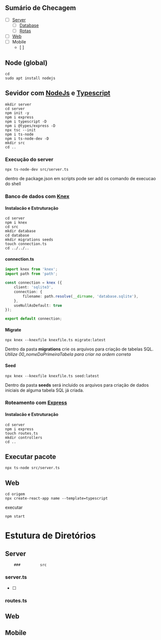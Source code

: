 ## Sumário de Checagem 

- [ ] [Server](#sevidor-com-nodeJs-e-typescript)
  - [ ] [Database](#banco-de-dados-com-knex)
  - [ ] [Rotas](#roteamento-com-express)
- [ ] [Web](#web)
- [ ] Mobile
  - [ ] 



## Node (global)

~~~shell
cd
sudo apt install nodejs
~~~

## Sevidor com [NodeJs](https://nodejs.org/en/docs/) e [Typescript](https://www.typescriptlang.org/)

~~~shell
mkdir server
cd server
npm init -y
npm i express
npm i typescript -D
npm i @types/express -D
npx tsc --init
npm i ts-node
npm i ts-node-dev -D
mkdir src 
cd ..
~~~

### Execução do server

~~~shell
npx ts-node-dev src/server.ts
~~~

dentro de package.json em scripts pode ser add os comando de execucao do shell

### Banco de dados com [Knex](http://knexjs.org/)

#### Instalacão e Estruturação

~~~shell
cd server
npm i knex
cd src
mkdir database
cd database
mkdir migrations seeds
touch connection.ts
cd ../../..
~~~

#### connection.ts

~~~typescript
import knex from 'knex';
import path from 'path';

const connection = knex ({
    client: 'sqlite3',
    connection: {
        filename: path.resolve(__dirname, 'database.sqlite'),
    },
    useNullAsDefault: true
}); 

export default connection;
~~~



#### Migrate

~~~shell
npx knex --knexfile knexfile.ts migrate:latest
~~~

Dentro da pasta **migrations** crie os arquivos para criação de tabelas SQL. *Utilize 00_nomeDaPrimeiraTabela para criar na ordem correta*

#### Seed

~~~shell
npx knex --knexfile knexfile.ts seed:latest
~~~

Dentro da pasta **seeds** será incluido os arquivos para criação de dados iniciais de alguma tabela SQL já criada.



### Roteamento com [Express](https://expressjs.com/pt-br/guide/routing.html)

#### Instalacão e Estruturação

~~~shell
cd server
npm i express
touch routes.ts
mkdir controllers
cd ..
~~~











## Executar pacote

~~~shell
npx ts-node src/server.ts
~~~

## Web

~~~shell
cd origem
npx create-react-app name --template=typescript
~~~

executar

~~~ shell
npm start
~~~



# Estutura de Diretórios

## 	Server

		### 		src

### 		server.ts

- [ ] 

### routes.ts







## Web

## Mobile

















